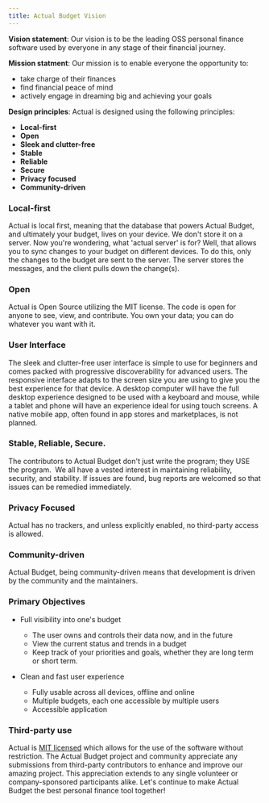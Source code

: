 ```yaml
---
title: Actual Budget Vision
---
```


**Vision statement**: Our vision is to be the leading OSS personal finance software used by everyone in any stage of their financial journey. 

**Mission statment**: Our mission is to enable everyone the opportunity to:
* take charge of their finances
* find financial peace of mind
* actively engage in dreaming big and achieving your goals

**Design principles**: Actual is designed using the following principles:
* **Local-first**
* **Open**
* **Sleek and clutter-free**
* **Stable**
* **Reliable**
* **Secure**
* **Privacy focused**
* **Community-driven**

### Local-first

Actual is local first, meaning that the database that powers Actual Budget, and ultimately your budget, lives on your device. We don't store it on a server. Now you're wondering, what 'actual server' is for? Well, that allows you to sync changes to your budget on different devices. To do this, only the changes to the budget are sent to the server. The server stores the messages, and the client pulls down the change(s).

### Open 

Actual is Open Source utilizing the MIT license. The code is open for anyone to see, view, and contribute. You own your data; you can do whatever you want with it.

### User Interface

The sleek and clutter-free user interface is simple to use for beginners and comes packed with progressive discoverability for advanced users. The responsive interface adapts to the screen size you are using to give you the best experience for that device. A desktop computer will have the full desktop experience designed to be used with a keyboard and mouse, while a tablet and phone will have an experience ideal for using touch screens. A native mobile app, often found in app stores and marketplaces, is not planned.

### Stable, Reliable, Secure.

The contributors to Actual Budget don't just write the program; they USE the program.  We all have a vested interest in maintaining reliability, security, and stability. If issues are found, bug reports are welcomed so that issues can be remedied immediately.

### Privacy Focused  

Actual has no trackers, and unless explicitly enabled, no third-party access is allowed.

### Community-driven

Actual Budget, being community-driven means that development is driven by the community and the maintainers.

### Primary Objectives

* Full visibility into one's budget
  * The user owns and controls their data now, and in the future
  * View the current status and trends in a budget
  * Keep track of your priorities and goals, whether they are long term or short term.

* Clean and fast user experience
  * Fully usable across all devices, offline and online
  * Multiple budgets, each one accessible by multiple users
  * Accessible application

### Third-party use
Actual is [MIT licensed](https://github.com/actualbudget/actual/blob/master/LICENSE.txt) which allows for the use of the software without restriction. The Actual Budget project and community appreciate any submissions from third-party contributors to enhance and improve our amazing project. This appreciation extends to any single volunteer or company-sponsored participants alike. Let's continue to make Actual Budget the best personal finance tool together!